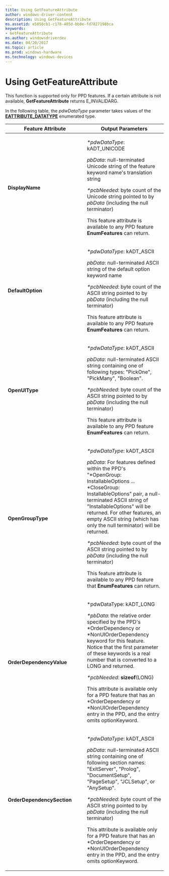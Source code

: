 ```yaml
---
title: Using GetFeatureAttribute
author: windows-driver-content
description: Using GetFeatureAttribute
ms.assetid: e5050cb1-c178-405d-bb0e-fd7827198bca
keywords:
- GetFeatureAttribute
ms.author: windowsdriverdev
ms.date: 04/20/2017
ms.topic: article
ms.prod: windows-hardware
ms.technology: windows-devices
---
```


# Using GetFeatureAttribute





This function is supported only for PPD features. If a certain attribute is not available, **GetFeatureAttribute** returns E\_INVALIDARG.

In the following table, the *pdwDataType* parameter takes values of the [**EATTRIBUTE\_DATATYPE**](https://msdn.microsoft.com/library/windows/hardware/ff548692) enumerated type.

<table>
<colgroup>
<col width="50%" />
<col width="50%" />
</colgroup>
<thead>
<tr class="header">
<th>Feature Attribute</th>
<th>Output Parameters</th>
</tr>
</thead>
<tbody>
<tr class="odd">
<td><p><strong>DisplayName</strong></p></td>
<td><p><em>*pdwDataType</em>: kADT_UNICODE</p>
<p><em>pbData</em>: null-terminated Unicode string of the feature keyword name's translation string</p>
<p><em>*pcbNeeded</em>: byte count of the Unicode string pointed to by <em>pbData</em> (including the null terminator)</p>
<p>This feature attribute is available to any PPD feature <strong>EnumFeatures</strong> can return.</p></td>
</tr>
<tr class="even">
<td><p><strong>DefaultOption</strong></p></td>
<td><p><em>*pdwDataType</em>: kADT_ASCII</p>
<p><em>pbData</em>: null-terminated ASCII string of the default option keyword name</p>
<p><em>*pcbNeeded</em>: byte count of the ASCII string pointed to by <em>pbData</em> (including the null terminator)</p>
<p>This feature attribute is available to any PPD feature <strong>EnumFeatures</strong> can return.</p></td>
</tr>
<tr class="odd">
<td><p><strong>OpenUIType</strong></p></td>
<td><p><em>*pdwDataType</em>: kADT_ASCII</p>
<p><em>pbData</em>: null-terminated ASCII string containing one of following types: &quot;PickOne&quot;, &quot;PickMany&quot;, &quot;Boolean&quot;.</p>
<p><em>*pcbNeeded</em>: byte count of the ASCII string pointed to by <em>pbData</em> (including the null terminator)</p>
<p>This feature attribute is available to any PPD feature <strong>EnumFeatures</strong> can return.</p></td>
</tr>
<tr class="even">
<td><p><strong>OpenGroupType</strong></p></td>
<td><p><em>*pdwDataType</em>: kADT_ASCII</p>
<p><em>pbData</em>: For features defined within the PPD's &quot;*OpenGroup: InstallableOptions ... *CloseGroup: InstallableOptions&quot; pair, a null-terminated ASCII string of &quot;InstallableOptions&quot; will be returned. For other features, an empty ASCII string (which has only the null terminator) will be returned.</p>
<p><em>*pcbNeeded</em>: byte count of the ASCII string pointed to by <em>pbData</em> (including the null terminator)</p>
<p>This feature attribute is available to any PPD feature that <strong>EnumFeatures</strong> can return.</p></td>
</tr>
<tr class="odd">
<td><p><strong>OrderDependencyValue</strong></p></td>
<td><p>*pdwDataType: kADT_LONG</p>
<p><em>*pbData</em>: the relative order specified by the PPD's *OrderDependency or *NonUIOrderDependency keyword for this feature. Notice that the first parameter of these keywords is a real number that is converted to a LONG and returned.</p>
<p><em>*pcbNeeded</em>: <strong>sizeof</strong>(LONG)</p>
<p>This attribute is available only for a PPD feature that has an *OrderDependency or *NonUIOrderDependency entry in the PPD, and the entry omits optionKeyword.</p></td>
</tr>
<tr class="even">
<td><p><strong>OrderDependencySection</strong></p></td>
<td><p><em>*pdwDataType</em>: kADT_ASCII</p>
<p><em>pbData</em>: null-terminated ASCII string containing one of following section names: &quot;ExitServer&quot;, &quot;Prolog&quot;, &quot;DocumentSetup&quot;, &quot;PageSetup&quot;, &quot;JCLSetup&quot;, or &quot;AnySetup&quot;.</p>
<p><em>*pcbNeeded</em>: byte count of the ASCII string pointed to by <em>pbData</em> (including the null terminator)</p>
<p>This attribute is available only for a PPD feature that has an *OrderDependency or *NonUIOrderDependency entry in the PPD, and the entry omits optionKeyword.</p></td>
</tr>
</tbody>
</table>

 

 

 




